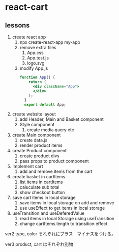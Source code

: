 # react-cart

## lessons

1. create react app
   1. npx create-react-app my-app
   2. remove extra files
      1. App.css
      2. App.test.js
      3. logo.svg
   3. modify App.js
      ```jsx
      function App() {
          return (
            <div className="App">
            </div>
          );
        }
        export default App;
        ```
2. create website layout
   1. add Header, Main and Basket component
   2. Style component
      1. create media query etc
3. create Main component
   1. create data.js
   2. render product items
4. create Product component
   1. create product divs
   2. pass props to product component
5. Implement cart
   1. add and remove items from the cart
6. create basket in cartItems
   1. list items in cartItems
   2. caluculate sub total
   3. show checkout button
7. save cart items in local storage
   1. save items in local storage on add and remove
   2. use useEffect to get items in local storage
8. useTransition and useDeferedValue
   1. read items in local Storage using useTransition
   2. change cartItems.length to transition effect

ver2
type, color それぞれにプラス　マイナスをつける。

ver3
product, cart はそれぞれ別物